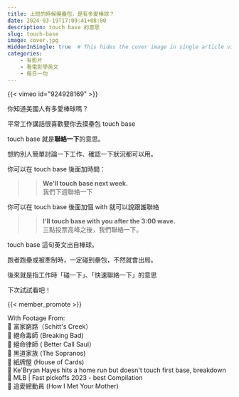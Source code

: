 ```yaml
---
title: 上班的時候摸壘包，是有多愛棒球？
date: 2024-03-19T17:09:41+08:00
description: touch base 的意思
slug: touch-base
image: cover.jpg
HiddenInSingle: true  # This hides the cover image in single article view
categories:
    - 有影片
    - 看電影學英文
    - 每日一句
---
```

{{< vimeo id="924928169" >}}

你知道美國人有多愛棒球嗎？

平常工作講話很喜歡要你去摸壘包 touch base

touch base 就是**聯絡一下**的意思。

想約別人簡單討論一下工作、確認一下狀況都可以用。

你可以在 touch base 後面加時間：

>> **We'll touch base next week.**  
>> 我們下週聯絡一下

你可以在 touch base 後面加個 with 就可以說跟誰聯絡

>> **I'll touch base with you after the 3:00 wave.**   
>> 三點投票高峰之後，我們聯絡一下。

touch base 這句英文出自棒球。

跑者跑壘或被牽制時，一定碰到壘包，不然就會出局。

後來就是指工作時「碰一下」、「快速聯絡一下」的意思

下次試試看吧！

{{< member_promote >}}

With Footage From:  
🎥 富家窮路（Schitt's Creek）  
🎥 絕命毒師 (Breaking Bad)    
🎥 絕命律師 ( Better Call Saul）  
🎥 黑道家族 (The Sopranos)  
🎥 紙牌屋 (House of Cards)  
🎥 Ke'Bryan Hayes hits a home run but doesn't touch first base, breakdown  
🎥 MLB | Fast pickoffs 2023 - best Compilation  
🎥 追愛總動員 (How I Met Your Mother)  

